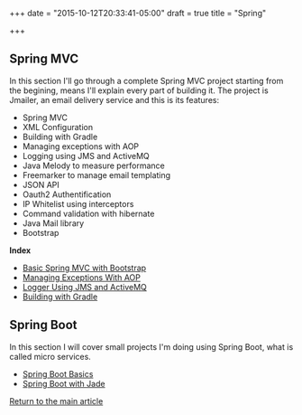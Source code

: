 +++
date = "2015-10-12T20:33:41-05:00"
draft = true
title = "Spring"

+++

## Spring MVC

In this section I'll go through a complete Spring MVC project starting from the begining, means I'll explain every part of building it. The project is Jmailer, an email delivery service and this is its features:

* Spring MVC
* XML Configuration
* Building with Gradle
* Managing exceptions with AOP
* Logging using JMS and ActiveMQ
* Java Melody to measure performance
* Freemarker to manage email templating
* JSON API
* Oauth2 Authentification
* IP Whitelist using interceptors
* Command validation with hibernate
* Java Mail library
* Bootstrap

**Index**

* [Basic Spring MVC with Bootstrap](/techtalk/spring_mvc)
* [Managing Exceptions With AOP](/techtalk/spring_aop)
* [Logger Using JMS and ActiveMQ](/techtalk/spring_jms_logger)
* [Building with Gradle](/techtalk/spring_gradle)

## Spring Boot

In this section I will cover small projects I'm doing using Spring Boot, what is called micro services.

* [Spring Boot Basics](/techtalk/spring_boot)
* [Spring Boot with Jade](/techtalk/spring_boot_jade)

[Return to the main article](/techtalk/techtalks)
